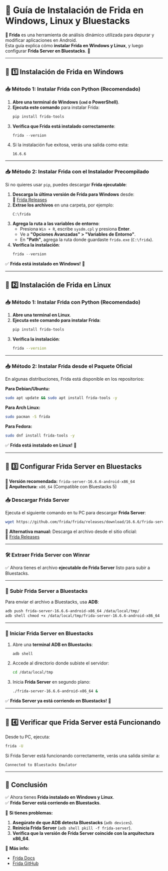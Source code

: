 # 📜 Guía de Instalación de Frida en Windows, Linux y Bluestacks

**📌 Frida** es una herramienta de análisis dinámico utilizada para depurar y modificar aplicaciones en Android.  
Esta guía explica cómo **instalar Frida en Windows y Linux**, y luego configurar **Frida Server en Bluestacks**. 🚀  

---

## 🔹 1️⃣ Instalación de Frida en Windows  

### 📥 **Método 1: Instalar Frida con Python (Recomendado)**  
1. **Abre una terminal de Windows (`cmd` o PowerShell)**.  
2. **Ejecuta este comando** para instalar Frida:  
   ```powershell
   pip install frida-tools
   ```
3. **Verifica que Frida está instalado correctamente**:  
   ```powershell
   frida --version
   ```
4. Si la instalación fue exitosa, verás una salida como esta:  
   ```
   16.6.6
   ```

---

### 📥 **Método 2: Instalar Frida con el Instalador Precompilado**
Si no quieres usar `pip`, puedes descargar **Frida ejecutable**:  

1. **Descarga la última versión de Frida para Windows** desde:  
   🔗 [Frida Releases](https://github.com/frida/frida/releases)  
2. **Extrae los archivos** en una carpeta, por ejemplo:  
   ```
   C:\frida
   ```
3. **Agrega la ruta a las variables de entorno**:
   - Presiona `Win + R`, escribe `sysdm.cpl` y presiona **Enter**.
   - Ve a **"Opciones Avanzadas" > "Variables de Entorno"**.
   - En **"Path"**, agrega la ruta donde guardaste `frida.exe` (`C:\frida`).
4. **Verifica la instalación**:  
   ```powershell
   frida --version
   ```

✅ **Frida está instalado en Windows!** 🎉  

---

## 🔹 2️⃣ Instalación de Frida en Linux  

### 📥 **Método 1: Instalar Frida con Python (Recomendado)**  
1. **Abre una terminal en Linux**.  
2. **Ejecuta este comando para instalar Frida**:  
   ```bash
   pip install frida-tools
   ```
3. **Verifica la instalación**:  
   ```bash
   frida --version
   ```

---

### 📥 **Método 2: Instalar Frida desde el Paquete Oficial**
En algunas distribuciones, Frida está disponible en los repositorios:

**Para Debian/Ubuntu:**  
```bash
sudo apt update && sudo apt install frida-tools -y
```

**Para Arch Linux:**  
```bash
sudo pacman -S frida
```

**Para Fedora:**  
```bash
sudo dnf install frida-tools -y
```

✅ **Frida está instalado en Linux!** 🎉  

---

## 🔹 3️⃣ Configurar Frida Server en Bluestacks  

**🔹 Versión recomendada:** `frida-server-16.6.6-android-x86_64`  
**🔹 Arquitectura:** `x86_64` (Compatible con Bluestacks 5)  

### 📥 **Descargar Frida Server**  

Ejecuta el siguiente comando en tu PC para descargar **Frida Server**:  
```bash
wget https://github.com/frida/frida/releases/download/16.6.6/frida-server-16.6.6-android-x86_64.xz
```

📌 **Alternativa manual:** Descarga el archivo desde el sitio oficial:  
🔗 [Frida Releases](https://github.com/frida/frida/releases)

---

### 🛠 **Extraer Frida Server con Winrar**  

✅ Ahora tienes el archivo **ejecutable de Frida Server** listo para subir a Bluestacks.  

---

### 🔹 **Subir Frida Server a Bluestacks**  

Para enviar el archivo a Bluestacks, usa **ADB**:  
```bash
adb push frida-server-16.6.6-android-x86_64 /data/local/tmp/
adb shell chmod +x /data/local/tmp/frida-server-16.6.6-android-x86_64
```

---

### 🚀 **Iniciar Frida Server en Bluestacks**  

1. Abre una **terminal ADB en Bluestacks**:  
   ```bash
   adb shell
   ```

2. Accede al directorio donde subiste el servidor:  
   ```bash
   cd /data/local/tmp
   ```

3. Inicia **Frida Server** en segundo plano:  
   ```bash
   ./frida-server-16.6.6-android-x86_64 &
   ```

✅ **Frida Server ya está corriendo en Bluestacks!** 🎉  

---

## 🔹 4️⃣ Verificar que Frida Server está Funcionando  

Desde tu PC, ejecuta:  
```bash
frida -U
```

Si Frida Server está funcionando correctamente, verás una salida similar a:  
```
Connected to Bluestacks Emulator
```

---

## 🚀 Conclusión  

✅ Ahora tienes **Frida instalado en Windows y Linux**.  
✅ **Frida Server está corriendo en Bluestacks**.  

📌 **Si tienes problemas:**  
1. **Asegúrate de que ADB detecta Bluestacks** (`adb devices`).  
2. **Reinicia Frida Server** (`adb shell pkill -f frida-server`).  
3. **Verifica que la versión de Frida Server coincide con la arquitectura x86_64**.  

🔗 **Más info:**  
- [Frida Docs](https://frida.re/)  
- [Frida GitHub](https://github.com/frida/frida)  
